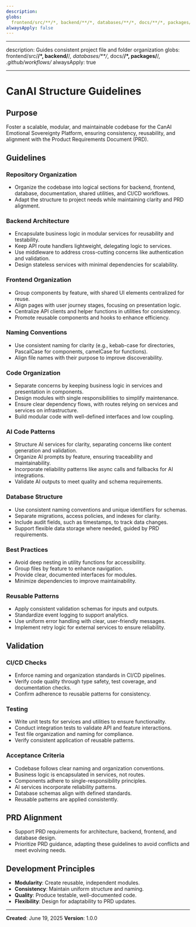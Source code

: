 ```yaml
---
description:
globs:
  frontend/src/**/*, backend/**/*, databases/**/*, docs/**/*, packages/**/*, .github/workflows/*
alwaysApply: false
---
```


---

description: Guides consistent project file and folder organization globs: frontend/src/**/\*,
backend/**/_, databases/\*\*/_, docs/**/\*, packages/**/_, .github/workflows/_ alwaysApply: true

---

# CanAI Structure Guidelines

## Purpose

Foster a scalable, modular, and maintainable codebase for the CanAI Emotional Sovereignty Platform,
ensuring consistency, reusability, and alignment with the Product Requirements Document (PRD).

## Guidelines

### Repository Organization

- Organize the codebase into logical sections for backend, frontend, database, documentation, shared
  utilities, and CI/CD workflows.
- Adapt the structure to project needs while maintaining clarity and PRD alignment.

### Backend Architecture

- Encapsulate business logic in modular services for reusability and testability.
- Keep API route handlers lightweight, delegating logic to services.
- Use middleware to address cross-cutting concerns like authentication and validation.
- Design stateless services with minimal dependencies for scalability.

### Frontend Organization

- Group components by feature, with shared UI elements centralized for reuse.
- Align pages with user journey stages, focusing on presentation logic.
- Centralize API clients and helper functions in utilities for consistency.
- Promote reusable components and hooks to enhance efficiency.

### Naming Conventions

- Use consistent naming for clarity (e.g., kebab-case for directories, PascalCase for components,
  camelCase for functions).
- Align file names with their purpose to improve discoverability.

### Code Organization

- Separate concerns by keeping business logic in services and presentation in components.
- Design modules with single responsibilities to simplify maintenance.
- Ensure clear dependency flows, with routes relying on services and services on infrastructure.
- Build modular code with well-defined interfaces and low coupling.

### AI Code Patterns

- Structure AI services for clarity, separating concerns like content generation and validation.
- Organize AI prompts by feature, ensuring traceability and maintainability.
- Incorporate reliability patterns like async calls and fallbacks for AI integrations.
- Validate AI outputs to meet quality and schema requirements.

### Database Structure

- Use consistent naming conventions and unique identifiers for schemas.
- Separate migrations, access policies, and indexes for clarity.
- Include audit fields, such as timestamps, to track data changes.
- Support flexible data storage where needed, guided by PRD requirements.

### Best Practices

- Avoid deep nesting in utility functions for accessibility.
- Group files by feature to enhance navigation.
- Provide clear, documented interfaces for modules.
- Minimize dependencies to improve maintainability.

### Reusable Patterns

- Apply consistent validation schemas for inputs and outputs.
- Standardize event logging to support analytics.
- Use uniform error handling with clear, user-friendly messages.
- Implement retry logic for external services to ensure reliability.

## Validation

### CI/CD Checks

- Enforce naming and organization standards in CI/CD pipelines.
- Verify code quality through type safety, test coverage, and documentation checks.
- Confirm adherence to reusable patterns for consistency.

### Testing

- Write unit tests for services and utilities to ensure functionality.
- Conduct integration tests to validate API and feature interactions.
- Test file organization and naming for compliance.
- Verify consistent application of reusable patterns.

### Acceptance Criteria

- Codebase follows clear naming and organization conventions.
- Business logic is encapsulated in services, not routes.
- Components adhere to single-responsibility principles.
- AI services incorporate reliability patterns.
- Database schemas align with defined standards.
- Reusable patterns are applied consistently.

## PRD Alignment

- Support PRD requirements for architecture, backend, frontend, and database design.
- Prioritize PRD guidance, adapting these guidelines to avoid conflicts and meet evolving needs.

## Development Principles

- **Modularity**: Create reusable, independent modules.
- **Consistency**: Maintain uniform structure and naming.
- **Quality**: Produce testable, well-documented code.
- **Flexibility**: Design for adaptability to PRD updates.

---

**Created**: June 19, 2025 **Version**: 1.0.0
